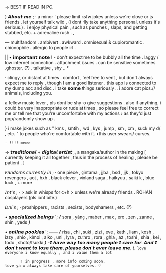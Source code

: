   → BEST IF READ IN PC.

⟩ 𝘼𝙗𝙤𝙪𝙩 𝙢𝙚 ;
· a minor ` please limit nsfw jokes unless we're close or js friends . let yourself talk wild , (i dont rlly take anything personal, unless it's serious.) . i enjoy physical pain , such as punches , slaps, and getting stabbed, etc. + adrenaline rush .  , 

— multifandom . ambivert . awkward . omnisexual & cupioromantic . chionophile . allergic to people irl .

|| • 𝗶𝗺𝗽𝗼𝗿𝘁𝗮𝗻𝘁 𝗻𝗼𝘁𝗲 ! - don't expect me to be bubbly all the time . laggy / low internet connection . attachment issues . can be sensitive sometimes .ghoster. (?) . talkative , shy .. °

· clingy, or distant at times . comfort , feel free to vent , but don't always expect me to reply , though I am a good listener . this app is connected to my dump acc and disc . i take 𝘀𝗼𝗺𝗲 things seriously .. i adore cat pics.// animals, including you.

 a fellow music lover , pls dont be shy to give suggestions . 
  also if anything, i could be very inappropriate or rude at times , so please feel free to correct me or tell me that you're uncomfortable with my actions › as they'd just pop/randomly show up .
  
 } i make jokes such as " kms , smtih , iwd , kys , jump , sm , cm , suck my d/ , etc. " to people who're comfortable with it.
        •this user swears/ curses.
        
    - !!!! meow 
 
  → 𝙩𝙧𝙖𝙙𝙞𝙩𝙞𝙤𝙣𝙖𝙡 + 𝙙𝙞𝙜𝙞𝙩𝙖𝙡 𝙖𝙧𝙩𝙞𝙨𝙩 ,, a mangaka/author in the making
[ currently keeping it all together , thus in the process of healing , please be patient . ]

𝘍𝘢𝘯𝘥𝘰𝘮𝘴 𝘤𝘶𝘳𝘳𝘦𝘯𝘵𝘭𝘺 𝘪𝘯 ;
· one piece , gintama , jjba , bsd , jjk , tokyo revengers , aot , hxh , black clover , vinland saga , haikyuu , saiki k , blue lock , + more 

𝘐𝘯𝘵'𝘴 ;
· > ask in whisps for c+h > unless we're already friends . ROHAN cosplayers (pls iont bite.) 

𝘋𝘯𝘪'𝘴 ; 
· proshippers , racists , sexists , bodyshamers , etc. (?)

• 𝙨𝙥𝙚𝙘𝙞𝙖𝙡𝙞𝙯𝙚𝙙 𝙗𝙚𝙞𝙣𝙜𝙨 `;
⟨ sora , yáng , maber , max , ero , zen , zanne , shin , yeds ⟩

• 𝙤𝙣𝙡𝙞𝙣𝙚 𝙥𝙤𝙤𝙠𝙞𝙚𝙨 ′;
—— ⟨ risa , chi , suki , zizi , eve , kath , liam , kosh , izzy , shio , kimoi , aiko , uni , lyra , zuthro , rora , ghia , az , toshi , shia , kei , todo , shoto/tsukki ⟩
      -𝙄 𝙝𝙖𝙫𝙚 𝙬𝙖𝙮 𝙩𝙤𝙤 𝙢𝙖𝙣𝙮 𝙥𝙚𝙤𝙥𝙡𝙚 𝙄 𝙘𝙖𝙧𝙚 𝙛𝙤𝙧. 𝘼𝙣𝙙 𝙄 𝙙𝙤𝙣'𝙩 𝙬𝙖𝙣𝙩 𝙩𝙤 𝙡𝙤𝙨𝙚 𝙩𝙝𝙚𝙢, 𝙥𝙡𝙚𝙖𝙨𝙚 𝙙𝙤𝙣'𝙩 𝙚𝙫𝙚𝙧 𝙡𝙚𝙖𝙫𝙚 𝙢𝙚. `i love everyone i know equally , and i value them a lot`

           ! in progress , more info coming soon. 
    love ya x always take care of yourselves. ⁠♡
